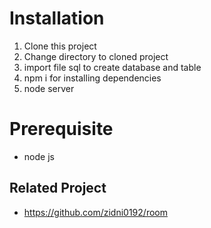 # Installation

1. Clone this project
2. Change directory to cloned project
4. import file sql to create database and table
5. npm i for installing dependencies
6. node server

# Prerequisite
- node js

## Related Project
- https://github.com/zidni0192/room